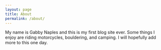 ```yaml
---
layout: page
title: About
permalink: /about/
---
```


My name is Gabby Naples and this is my first blog site ever. Some things I enjoy are riding motorcycles, bouldering, and camping. I will hopefully add more to this one day. 
